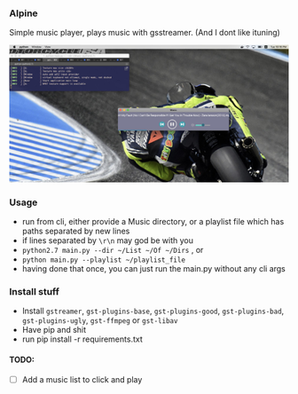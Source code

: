 ### Alpine

Simple music player, plays music with gsstreamer. (And I dont like ituning)

![Screenshot](https://github.com/argentum47/alpine/blob/master/screenshot.jpg "Alpine on mac")

### Usage

- run from cli, either provide a Music directory, or a playlist file which has paths separated by new lines
- if lines separated by `\r\n` may god be with you
- `python2.7 main.py --dir ~/List ~/Of ~/Dirs` , or
- `python main.py --playlist ~/playlist_file`
- having done that once, you can just run the main.py without any cli args

### Install stuff

- Install `gstreamer`, `gst-plugins-base`, `gst-plugins-good`, `gst-plugins-bad`, `gst-plugins-ugly`, `gst-ffmpeg` or `gst-libav`
- Have pip and shit
- run pip install -r requirements.txt


#### TODO:

- [ ] Add a music list to click and play
